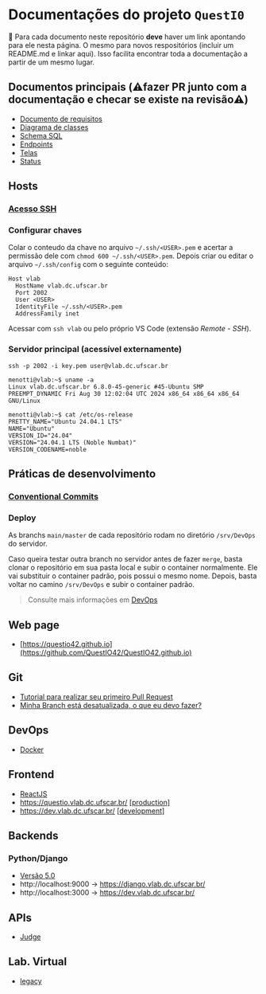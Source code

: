 # Documentações do projeto `QuestI0`

🚨 Para cada documento neste repositório **deve** haver um link apontando para ele nesta página. O mesmo para novos respositórios (incluir um README.md e linkar aqui). Isso facilita encontrar toda a documentação a partir de um mesmo lugar. 

## Documentos principais (⚠️fazer PR junto com a documentação e checar se existe na revisão⚠️)

- [Documento de requisitos](https://docs.google.com/document/d/1mrN9p3zhKcqRMqToB9Mj0hIYp-NVSA3TKEJNZaxD_MU/edit)
- [Diagrama de classes](https://lucid.app/lucidchart/f5e6c5eb-463a-4fad-a00e-e6fe9bb9619d/edit?invitationId=inv_e14c10db-b853-4ef4-ab46-31e7446cf394&page=HWEp-vi-RSFO#)
- [Schema SQL](SQL/Schema.md)
- [Endpoints](Back-API/README.md)
- [Telas](https://www.figma.com/design/eGVW2hBg9H8dQxIfM2iYYx/Portal-LD?node-id=0-1&t=XuDshWnr7wFOcb1I-0)
- [Status](https://docs.google.com/spreadsheets/d/e/2PACX-1vSE35upRszp3C788aIUYjQLQJYQJKcv-4zwOMDvD4zf5aAz-zuy_TfHG9sSwIWd04w3Un6vIYPSS9yS/pubhtml)

## Hosts

### [Acesso SSH](DevOps/SSH.md)

### Configurar chaves

Colar o conteudo da chave no arquivo `~/.ssh/<USER>.pem` e acertar a permissão dele com `chmod 600 ~/.ssh/<USER>.pem`. Depois criar ou editar o arquivo `~/.ssh/config` com o seguinte conteúdo:

```
Host vlab
  HostName vlab.dc.ufscar.br
  Port 2002
  User <USER>
  IdentityFile ~/.ssh/<USER>.pem
  AddressFamily inet
```

Acessar com `ssh vlab` ou pelo próprio VS Code (extensão *Remote - SSH*). 


### Servidor principal (acessível externamente)

```
ssh -p 2002 -i key.pem user@vlab.dc.ufscar.br 

menotti@vlab:~$ uname -a 
Linux vlab.dc.ufscar.br 6.8.0-45-generic #45-Ubuntu SMP PREEMPT_DYNAMIC Fri Aug 30 12:02:04 UTC 2024 x86_64 x86_64 x86_64 GNU/Linux

menotti@vlab:~$ cat /etc/os-release 
PRETTY_NAME="Ubuntu 24.04.1 LTS"
NAME="Ubuntu"
VERSION_ID="24.04"
VERSION="24.04.1 LTS (Noble Numbat)"
VERSION_CODENAME=noble
```

## Práticas de desenvolvimento

### [Conventional Commits](https://www.conventionalcommits.org/pt-br/v1.0.0-beta.4/)

### Deploy

As branchs `main/master` de cada repositório rodam no diretório `/srv/DevOps` do servidor.

Caso queira testar outra branch no servidor antes de fazer `merge`, basta clonar o repositório em sua pasta local e subir o container normalmente. Ele vai substituir o container padrão, pois possui o mesmo nome. Depois, basta voltar no camino `/srv/DevOps` e subir o container padrão. 

> Consulte mais informações em [DevOps](https://github.com/QuestIO42/DevOps)

## Web page 

* [https://questio42.github.io](https://github.com/QuestIO42/QuestIO42.github.io)

## Git

* [Tutorial para realizar seu primeiro Pull Request](https://github.com/PortalLD/Documentacao/blob/main/Versionamento/PR%20-%20Git%20e%20GitHub.md)
* [Minha Branch está desatualizada, o que eu devo fazer?](Versionamento/atualizando%20sua%20branch.md)

## DevOps

* [Docker](https://github.com/QuestIO42/DevOps)

## Frontend 

* [ReactJS](https://github.com/QuestIO42/App-frontend)
* https://questio.vlab.dc.ufscar.br/ [[production]](https://github.com/QuestIO42/App-frontend/blob/main/.env)
* https://dev.vlab.dc.ufscar.br/ [[development]](https://github.com/QuestIO42/App-frontend/blob/main/.env)

## Backends

### Python/Django

* [Versão 5.0](https://github.com/QuestIO42/App-backend-django)
* http://localhost:9000 -> https://django.vlab.dc.ufscar.br/
* http://localhost:3000 -> https://dev.vlab.dc.ufscar.br/

<!-- 
### Node/Fastify

* [Versão 4.27.0](https://github.com/QuestIO42/App-backend-Node.js)
* http://localhost:9001 -> https://fastify.vlab.dc.ufscar.br/
* http://localhost:3001 -> https://front-fastify.vlab.dc.ufscar.br/

### Java/Spring

* [Versão 3.3.0](https://github.com/QuestIO42/App-backend-Spring)
* http://localhost:9002 -> https://spring.vlab.dc.ufscar.br/
* http://localhost:3002 -> https://front-spring.vlab.dc.ufscar.br/
-->
## APIs

* [Judge](https://github.com/QuestIO42/Judge-API)

## Lab. Virtual

* [legacy](https://github.com/QuestIO42/vlab)
<!-- 
## Jupyter/Notebook

* [JupyterHub:latest](https://github.com/QuestIO42/DevOps/tree/main/jupyter/)
* http://localhost:8000 -> https://jupyter.vlab.dc.ufscar.br/
-->